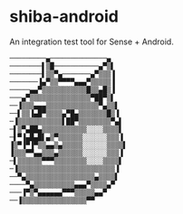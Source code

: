 # shiba-android

An integration test tool for Sense + Android.

    ─────────▄──────────────▄
    ────────▌▒█───────────▄▀▒▌
    ────────▌▒▒▀▄───────▄▀▒▒▒▐
    ───────▐▄▀▒▒▀▀▀▀▄▄▄▀▒▒▒▒▒▐
    ─────▄▄▀▒▒▒▒▒▒▒▒▒▒▒█▒▒▄█▒▐
    ───▄▀▒▒▒▒▒▒▒▒▒▒▒▒▒▒▒▀██▀▒▌
    ──▐▒▒▒▄▄▄▒▒▒▒▒▒▒▒▒▒▒▒▒▀▄▒▒▌
    ──▌▒▒▐▄█▀▒▒▒▒▄▀█▄▒▒▒▒▒▒▒█▒▐
    ─▐▒▒▒▒▒▒▒▒▒▒▒▌██▀▒▒▒▒▒▒▒▒▀▄▌
    ─▌▒▀▄██▄▒▒▒▒▒▒▒▒▒▒▒░░░░▒▒▒▒▌
    ─▌▀▐▄█▄█▌▄▒▀▒▒▒▒▒▒░░░░░░▒▒▒▐
    ▐▒▀▐▀▐▀▒▒▄▄▒▄▒▒▒▒▒░░░░░░▒▒▒▒▌
    ▐▒▒▒▀▀▄▄▒▒▒▄▒▒▒▒▒▒░░░░░░▒▒▒▐
    ─▌▒▒▒▒▒▒▀▀▀▒▒▒▒▒▒▒▒░░░░▒▒▒▒▌
    ─▐▒▒▒▒▒▒▒▒▒▒▒▒▒▒▒▒▒▒▒▒▒▒▒▒▐
    ──▀▄▒▒▒▒▒▒▒▒▒▒▒▒▒▒▒▒▒▄▒▒▒▒▌
    ────▀▄▒▒▒▒▒▒▒▒▒▒▄▄▄▀▒▒▒▒▄▀
    ───▐▀▒▀▄▄▄▄▄▄▀▀▀▒▒▒▒▒▄▄▀
    ──▐▒▒▒▒▒▒▒▒▒▒▒▒▒▒▒▒▀▀